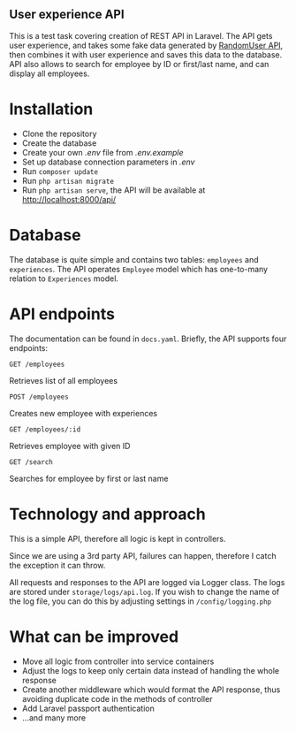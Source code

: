 
## User experience API

This is a test task covering creation of REST API in Laravel. The API gets user experience, and takes some fake data generated by [RandomUser API](https://randomuser.me/api/),
then combines it with user experience and saves this data to the database. API also allows to search for employee by ID or first/last name, and can display all employees.

# Installation

- Clone the repository
- Create the database
- Create your own *.env* file from *.env.example*
- Set up database connection parameters in  *.env*
- Run `composer update`
- Run `php artisan migrate`
- Run `php artisan serve`, the API will be available at [http://localhost:8000/api/](http://localhost:8000/api/)

# Database

The database is quite simple and contains two tables: `employees` and `experiences`. The API operates `Employee` model which has one-to-many relation to `Experiences` model.

# API endpoints

The documentation can be found in `docs.yaml`. Briefly, the API supports four endpoints:

`GET /employees`

Retrieves list of all employees

`POST /employees`

Creates new employee with experiences

`GET /employees/:id`

Retrieves employee with given ID

`GET /search`

Searches for employee by first or last name

# Technology and approach

This is a simple API, therefore all logic is kept in controllers.

Since we are using a 3rd party API, failures can happen, therefore I catch the exception it can throw.

All requests and responses to the API are logged via Logger class. The logs are stored under `storage/logs/api.log`. If you wish to change the name of the log file, you can do this by adjusting settings in `/config/logging.php`

# What can be improved

+ Move all logic from controller into service containers
+ Adjust the logs to keep only certain data instead of handling the whole response
+ Create another middleware which would format the API response, thus avoiding duplicate code in the methods of controller
+ Add Laravel passport authentication
+ ...and many more